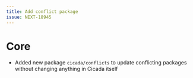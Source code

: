 ```yaml
---
title: Add conflict package
issue: NEXT-18945
---
```


# Core

* Added new package `cicada/conflicts` to update conflicting packages without changing anything in Cicada itself
